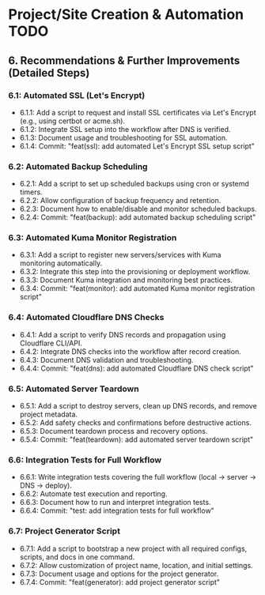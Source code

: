 # Project/Site Creation & Automation TODO

## 6. Recommendations & Further Improvements (Detailed Steps)

### 6.1: Automated SSL (Let's Encrypt)

- 6.1.1: Add a script to request and install SSL certificates via Let's Encrypt
  (e.g., using certbot or acme.sh).
- 6.1.2: Integrate SSL setup into the workflow after DNS is verified.
- 6.1.3: Document usage and troubleshooting for SSL automation.
- 6.1.4: Commit: "feat(ssl): add automated Let's Encrypt SSL setup script"

### 6.2: Automated Backup Scheduling

- 6.2.1: Add a script to set up scheduled backups using cron or systemd timers.
- 6.2.2: Allow configuration of backup frequency and retention.
- 6.2.3: Document how to enable/disable and monitor scheduled backups.
- 6.2.4: Commit: "feat(backup): add automated backup scheduling script"

### 6.3: Automated Kuma Monitor Registration

- 6.3.1: Add a script to register new servers/services with Kuma monitoring
  automatically.
- 6.3.2: Integrate this step into the provisioning or deployment workflow.
- 6.3.3: Document Kuma integration and monitoring best practices.
- 6.3.4: Commit: "feat(monitor): add automated Kuma monitor registration script"

### 6.4: Automated Cloudflare DNS Checks

- 6.4.1: Add a script to verify DNS records and propagation using Cloudflare
  CLI/API.
- 6.4.2: Integrate DNS checks into the workflow after record creation.
- 6.4.3: Document DNS validation and troubleshooting.
- 6.4.4: Commit: "feat(dns): add automated Cloudflare DNS check script"

### 6.5: Automated Server Teardown

- 6.5.1: Add a script to destroy servers, clean up DNS records, and remove
  project metadata.
- 6.5.2: Add safety checks and confirmations before destructive actions.
- 6.5.3: Document teardown process and recovery options.
- 6.5.4: Commit: "feat(teardown): add automated server teardown script"

### 6.6: Integration Tests for Full Workflow

- 6.6.1: Write integration tests covering the full workflow (local → server →
  DNS → deploy).
- 6.6.2: Automate test execution and reporting.
- 6.6.3: Document how to run and interpret integration tests.
- 6.6.4: Commit: "test: add integration tests for full workflow"

### 6.7: Project Generator Script

- 6.7.1: Add a script to bootstrap a new project with all required configs,
  scripts, and docs in one command.
- 6.7.2: Allow customization of project name, location, and initial settings.
- 6.7.3: Document usage and options for the project generator.
- 6.7.4: Commit: "feat(generator): add project generator script"
